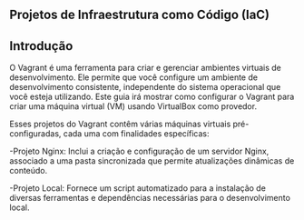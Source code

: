## Projetos de Infraestrutura como Código (IaC)

## Introdução
O Vagrant é uma ferramenta para criar e gerenciar ambientes virtuais de desenvolvimento. Ele permite que você configure um ambiente de desenvolvimento consistente, independente do sistema operacional que você esteja utilizando. Este guia irá mostrar como configurar o Vagrant para criar uma máquina virtual (VM) usando VirtualBox como provedor.


Esses projetos do Vagrant contêm várias máquinas virtuais pré-configuradas, cada uma com finalidades específicas:

-Projeto Nginx: Inclui a criação e configuração de um servidor Nginx, associado a uma pasta sincronizada que permite atualizações dinâmicas de conteúdo.

-Projeto Local: Fornece um script automatizado para a instalação de diversas ferramentas e dependências necessárias para o desenvolvimento local.
